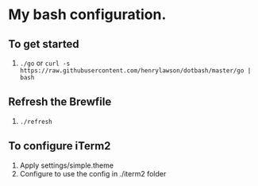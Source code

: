 # My bash configuration.

## To get started
1. `./go` or `curl -s https://raw.githubusercontent.com/henrylawson/dotbash/master/go | bash`

## Refresh the Brewfile
1. `./refresh`

## To configure iTerm2
1. Apply settings/simple.theme
1. Configure to use the config in ./iterm2 folder
